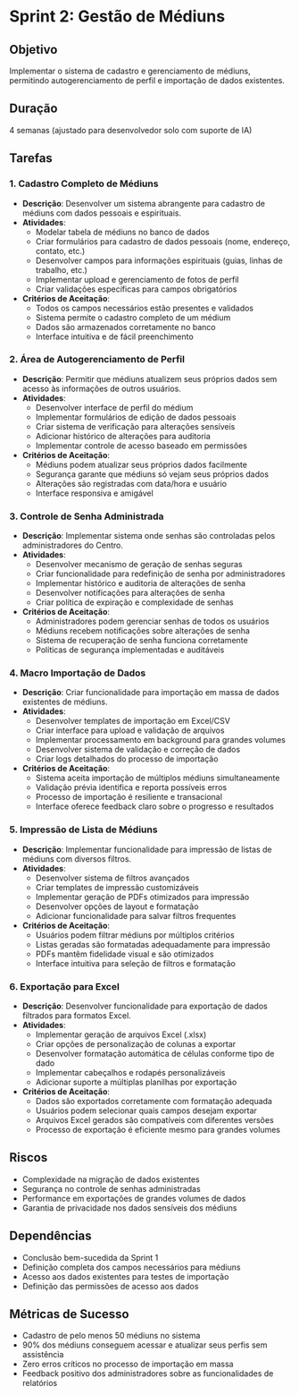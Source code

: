 # Sprint 2: Gestão de Médiuns

## Objetivo
Implementar o sistema de cadastro e gerenciamento de médiuns, permitindo autogerenciamento de perfil e importação de dados existentes.

## Duração
4 semanas (ajustado para desenvolvedor solo com suporte de IA)

## Tarefas

### 1. Cadastro Completo de Médiuns
- **Descrição**: Desenvolver um sistema abrangente para cadastro de médiuns com dados pessoais e espirituais.
- **Atividades**:
  - Modelar tabela de médiuns no banco de dados
  - Criar formulários para cadastro de dados pessoais (nome, endereço, contato, etc.)
  - Desenvolver campos para informações espirituais (guias, linhas de trabalho, etc.)
  - Implementar upload e gerenciamento de fotos de perfil
  - Criar validações específicas para campos obrigatórios
- **Critérios de Aceitação**:
  - Todos os campos necessários estão presentes e validados
  - Sistema permite o cadastro completo de um médium
  - Dados são armazenados corretamente no banco
  - Interface intuitiva e de fácil preenchimento

### 2. Área de Autogerenciamento de Perfil
- **Descrição**: Permitir que médiuns atualizem seus próprios dados sem acesso às informações de outros usuários.
- **Atividades**:
  - Desenvolver interface de perfil do médium
  - Implementar formulários de edição de dados pessoais
  - Criar sistema de verificação para alterações sensíveis
  - Adicionar histórico de alterações para auditoria
  - Implementar controle de acesso baseado em permissões
- **Critérios de Aceitação**:
  - Médiuns podem atualizar seus próprios dados facilmente
  - Segurança garante que médiuns só vejam seus próprios dados
  - Alterações são registradas com data/hora e usuário
  - Interface responsiva e amigável

### 3. Controle de Senha Administrada
- **Descrição**: Implementar sistema onde senhas são controladas pelos administradores do Centro.
- **Atividades**:
  - Desenvolver mecanismo de geração de senhas seguras
  - Criar funcionalidade para redefinição de senha por administradores
  - Implementar histórico e auditoria de alterações de senha
  - Desenvolver notificações para alterações de senha
  - Criar política de expiração e complexidade de senhas
- **Critérios de Aceitação**:
  - Administradores podem gerenciar senhas de todos os usuários
  - Médiuns recebem notificações sobre alterações de senha
  - Sistema de recuperação de senha funciona corretamente
  - Políticas de segurança implementadas e auditáveis

### 4. Macro Importação de Dados
- **Descrição**: Criar funcionalidade para importação em massa de dados existentes de médiuns.
- **Atividades**:
  - Desenvolver templates de importação em Excel/CSV
  - Criar interface para upload e validação de arquivos
  - Implementar processamento em background para grandes volumes
  - Desenvolver sistema de validação e correção de dados
  - Criar logs detalhados do processo de importação
- **Critérios de Aceitação**:
  - Sistema aceita importação de múltiplos médiuns simultaneamente
  - Validação prévia identifica e reporta possíveis erros
  - Processo de importação é resiliente e transacional
  - Interface oferece feedback claro sobre o progresso e resultados

### 5. Impressão de Lista de Médiuns
- **Descrição**: Implementar funcionalidade para impressão de listas de médiuns com diversos filtros.
- **Atividades**:
  - Desenvolver sistema de filtros avançados
  - Criar templates de impressão customizáveis
  - Implementar geração de PDFs otimizados para impressão
  - Desenvolver opções de layout e formatação
  - Adicionar funcionalidade para salvar filtros frequentes
- **Critérios de Aceitação**:
  - Usuários podem filtrar médiuns por múltiplos critérios
  - Listas geradas são formatadas adequadamente para impressão
  - PDFs mantêm fidelidade visual e são otimizados
  - Interface intuitiva para seleção de filtros e formatação

### 6. Exportação para Excel
- **Descrição**: Desenvolver funcionalidade para exportação de dados filtrados para formatos Excel.
- **Atividades**:
  - Implementar geração de arquivos Excel (.xlsx)
  - Criar opções de personalização de colunas a exportar
  - Desenvolver formatação automática de células conforme tipo de dado
  - Implementar cabeçalhos e rodapés personalizáveis
  - Adicionar suporte a múltiplas planilhas por exportação
- **Critérios de Aceitação**:
  - Dados são exportados corretamente com formatação adequada
  - Usuários podem selecionar quais campos desejam exportar
  - Arquivos Excel gerados são compatíveis com diferentes versões
  - Processo de exportação é eficiente mesmo para grandes volumes

## Riscos
- Complexidade na migração de dados existentes
- Segurança no controle de senhas administradas
- Performance em exportações de grandes volumes de dados
- Garantia de privacidade nos dados sensíveis dos médiuns

## Dependências
- Conclusão bem-sucedida da Sprint 1
- Definição completa dos campos necessários para médiuns
- Acesso aos dados existentes para testes de importação
- Definição das permissões de acesso aos dados

## Métricas de Sucesso
- Cadastro de pelo menos 50 médiuns no sistema
- 90% dos médiuns conseguem acessar e atualizar seus perfis sem assistência
- Zero erros críticos no processo de importação em massa
- Feedback positivo dos administradores sobre as funcionalidades de relatórios
